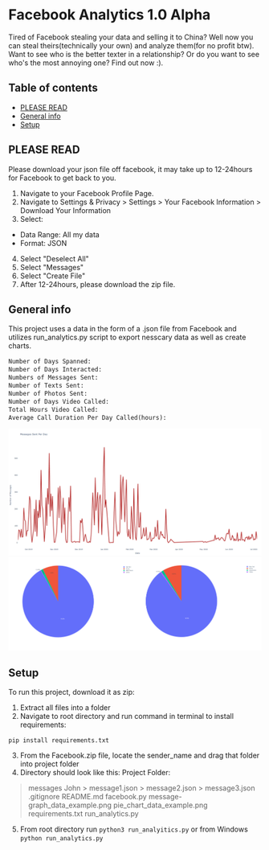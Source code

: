 # Facebook Analytics 1.0 Alpha

Tired of Facebook stealing your data and selling it to China? Well now you can steal theirs(technically your own) and analyze them(for no profit btw). Want to see who is the better texter in a relationship? Or do you want to see who's the most annoying one? Find out now :).


## Table of contents
* [PLEASE READ](#please-read)
* [General info](#general-info)
* [Setup](#setup)

## PLEASE READ
Please download your json file off facebook, it may take up to 12-24hours for Facebook to get back to you.
1. Navigate to your Facebook Profile Page.
2. Navigate to Settings & Privacy > Settings > Your Facebook Information > Download Your Information
3. Select:
* Data Range: All my data
* Format: JSON
4. Select "Deselect All"
5. Select "Messages"
7. Select "Create File"
8. After 12-24hours, please download the zip file.

## General info
This project uses a data in the form of a .json file from Facebook and utilizes run_analytics.py script to export nesscary data as well as create charts. 
```
Number of Days Spanned: 
Number of Days Interacted:
Numbers of Messages Sent:
Number of Texts Sent:
Number of Photos Sent: 
Number of Days Video Called: 
Total Hours Video Called: 
Average Call Duration Per Day Called(hours):
```
![picture](message_graph_data_example.png)
![picture](pie_chart_data_example.png)
## Setup
To run this project, download it as zip:
1. Extract all files into a folder
2. Navigate to root directory and run command in terminal to install requirements:
```
pip install requirements.txt
```
3. From the Facebook.zip file, locate the sender_name and drag that folder into project folder
4. Directory should look like this:
Project Folder:
> messages
  > John
    > message1.json
    > message2.json
    > message3.json
> .gitignore
> README.md
> facebook.py
> message-graph_data_example.png
> pie_chart_data_example.png
> requirements.txt
> run_analytics.py

5. From root directory run ```python3 run_analyitics.py``` or from Windows ```python run_analytics.py```
